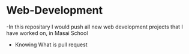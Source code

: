 # Web-Development
 -In this repositary I would push all new web development projects that I have worked on, in Masai School
 - Knowing What is pull request
